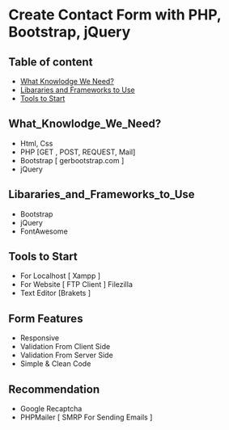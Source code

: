# Create Contact Form with PHP, Bootstrap, jQuery

## Table of content
- [ What Knowlodge We Need?](#What_Knowlodge_We_Need?)
- [Libararies and Frameworks to Use](#Libararies_and_Frameworks_to_Use)
- [Tools to Start](#Tools_to_Start)

## What_Knowlodge_We_Need?
- Html, Css
- PHP [GET , POST, REQUEST, Mail]
- Bootstrap [ gerbootstrap.com ]
- jQuery

## Libararies_and_Frameworks_to_Use
- Bootstrap
- jQuery
- FontAwesome

## Tools to Start
- For Localhost [ Xampp ]
- For Website [ FTP Client ] Filezilla
- Text Editor [Brakets ]

## Form Features
- Responsive
- Validation From Client Side
- Validation From Server Side
- Simple & Clean Code

## Recommendation
- Google Recaptcha
- PHPMailer [ SMRP For Sending Emails ]
